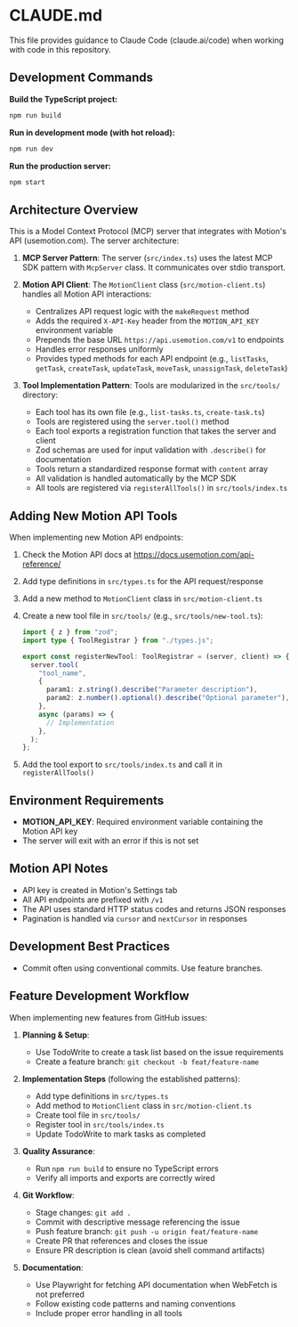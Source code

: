 # CLAUDE.md

This file provides guidance to Claude Code (claude.ai/code) when working with code in this repository.

## Development Commands

**Build the TypeScript project:**

```bash
npm run build
```

**Run in development mode (with hot reload):**

```bash
npm run dev
```

**Run the production server:**

```bash
npm start
```

## Architecture Overview

This is a Model Context Protocol (MCP) server that integrates with Motion's API (usemotion.com). The server architecture:

1. **MCP Server Pattern**: The server (`src/index.ts`) uses the latest MCP SDK pattern with `McpServer` class. It communicates over stdio transport.

2. **Motion API Client**: The `MotionClient` class (`src/motion-client.ts`) handles all Motion API interactions:

   - Centralizes API request logic with the `makeRequest` method
   - Adds the required `X-API-Key` header from the `MOTION_API_KEY` environment variable
   - Prepends the base URL `https://api.usemotion.com/v1` to endpoints
   - Handles error responses uniformly
   - Provides typed methods for each API endpoint (e.g., `listTasks`, `getTask`, `createTask`, `updateTask`, `moveTask`, `unassignTask`, `deleteTask`)

3. **Tool Implementation Pattern**: Tools are modularized in the `src/tools/` directory:
   - Each tool has its own file (e.g., `list-tasks.ts`, `create-task.ts`)
   - Tools are registered using the `server.tool()` method
   - Each tool exports a registration function that takes the server and client
   - Zod schemas are used for input validation with `.describe()` for documentation
   - Tools return a standardized response format with `content` array
   - All validation is handled automatically by the MCP SDK
   - All tools are registered via `registerAllTools()` in `src/tools/index.ts`

## Adding New Motion API Tools

When implementing new Motion API endpoints:

1. Check the Motion API docs at https://docs.usemotion.com/api-reference/
2. Add type definitions in `src/types.ts` for the API request/response
3. Add a new method to `MotionClient` class in `src/motion-client.ts`
4. Create a new tool file in `src/tools/` (e.g., `src/tools/new-tool.ts`):

   ```typescript
   import { z } from "zod";
   import type { ToolRegistrar } from "./types.js";

   export const registerNewTool: ToolRegistrar = (server, client) => {
     server.tool(
       "tool_name",
       {
         param1: z.string().describe("Parameter description"),
         param2: z.number().optional().describe("Optional parameter"),
       },
       async (params) => {
         // Implementation
       },
     );
   };
   ```

5. Add the tool export to `src/tools/index.ts` and call it in `registerAllTools()`

## Environment Requirements

- **MOTION_API_KEY**: Required environment variable containing the Motion API key
- The server will exit with an error if this is not set

## Motion API Notes

- API key is created in Motion's Settings tab
- All API endpoints are prefixed with `/v1`
- The API uses standard HTTP status codes and returns JSON responses
- Pagination is handled via `cursor` and `nextCursor` in responses

## Development Best Practices

- Commit often using conventional commits. Use feature branches.

## Feature Development Workflow

When implementing new features from GitHub issues:

1. **Planning & Setup**:

   - Use TodoWrite to create a task list based on the issue requirements
   - Create a feature branch: `git checkout -b feat/feature-name`

2. **Implementation Steps** (following the established patterns):

   - Add type definitions in `src/types.ts`
   - Add method to `MotionClient` class in `src/motion-client.ts`
   - Create tool file in `src/tools/`
   - Register tool in `src/tools/index.ts`
   - Update TodoWrite to mark tasks as completed

3. **Quality Assurance**:

   - Run `npm run build` to ensure no TypeScript errors
   - Verify all imports and exports are correctly wired

4. **Git Workflow**:

   - Stage changes: `git add .`
   - Commit with descriptive message referencing the issue
   - Push feature branch: `git push -u origin feat/feature-name`
   - Create PR that references and closes the issue
   - Ensure PR description is clean (avoid shell command artifacts)

5. **Documentation**:
   - Use Playwright for fetching API documentation when WebFetch is not preferred
   - Follow existing code patterns and naming conventions
   - Include proper error handling in all tools
